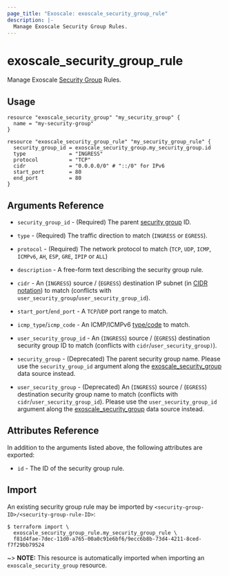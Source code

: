 ```yaml
---
page_title: "Exoscale: exoscale_security_group_rule"
description: |-
  Manage Exoscale Security Group Rules.
---
```


# exoscale\_security\_group\_rule

Manage Exoscale [Security Group](https://community.exoscale.com/documentation/compute/security-groups/) Rules.


## Usage

```hcl
resource "exoscale_security_group" "my_security_group" {
  name = "my-security-group"
}

resource "exoscale_security_group_rule" "my_security_group_rule" {
  security_group_id = exoscale_security_group.my_security_group.id
  type              = "INGRESS"
  protocol          = "TCP"
  cidr              = "0.0.0.0/0" # "::/0" for IPv6
  start_port        = 80
  end_port          = 80
}
```


## Arguments Reference

[cidr]: https://en.wikipedia.org/wiki/Classless_Inter-Domain_Routing#CIDR_notation
[icmp]: https://en.wikipedia.org/wiki/Internet_Control_Message_Protocol#Control_messages

* `security_group_id` - (Required) The parent [security group](./security_group.md) ID.
* `type` - (Required) The traffic direction to match (`INGRESS` or `EGRESS`).
* `protocol` - (Required) The network protocol to match (`TCP`, `UDP`, `ICMP`, `ICMPv6`, `AH`, `ESP`, `GRE`, `IPIP` or `ALL`)

* `description` - A free-form text describing the security group rule.
* `cidr` - An (`INGRESS`) source / (`EGRESS`) destination IP subnet (in [CIDR notation][cidr]) to match (conflicts with `user_security_group`/`user_security_group_id`).
* `start_port`/`end_port` - A `TCP`/`UDP` port range to match.
* `icmp_type`/`icmp_code` - An ICMP/ICMPv6 [type/code][icmp] to match.
* `user_security_group_id` - An (`INGRESS`) source / (`EGRESS`) destination security group ID to match (conflicts with `cidr`/`user_security_group)`).

* `security_group` - (Deprecated) The parent security group name. Please use the `security_group_id` argument along the [exoscale_security_group](../data-sources/security_group.md) data source instead.
* `user_security_group` - (Deprecated) An (`INGRESS`) source / (`EGRESS`) destination security group name to match (conflicts with `cidr`/`user_security_group_id`). Please use the `user_security_group_id` argument along the [exoscale_security_group](../data-sources/security_group.md) data source instead.


## Attributes Reference

In addition to the arguments listed above, the following attributes are exported:

* `id` - The ID of the security group rule.


## Import

An existing security group rule may be imported by `<security-group-ID>/<security-group-rule-ID>`:

```console
$ terraform import \
  exoscale_security_group_rule.my_security_group_rule \
  f81d4fae-7dec-11d0-a765-00a0c91e6bf6/9ecc6b8b-73d4-4211-8ced-f7f29bb79524
```

~> **NOTE:** This resource is automatically imported when importing an `exoscale_security_group` resource.
